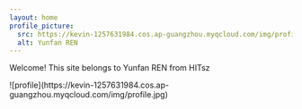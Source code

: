 ```yaml
---
layout: home
profile_picture:
  src: https://kevin-1257631984.cos.ap-guangzhou.myqcloud.com/img/profile.jpg
  alt: Yunfan REN
---
```


<p>
  Welcome! This site belongs to Yunfan REN from HITsz
</p>
![profile](https://kevin-1257631984.cos.ap-guangzhou.myqcloud.com/img/profile.jpg)
